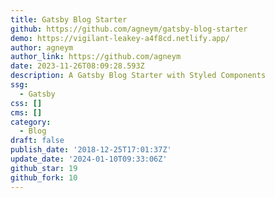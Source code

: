 ```yaml
---
title: Gatsby Blog Starter
github: https://github.com/agneym/gatsby-blog-starter
demo: https://vigilant-leakey-a4f8cd.netlify.app/
author: agneym
author_link: https://github.com/agneym
date: 2023-11-26T08:09:28.593Z
description: A Gatsby Blog Starter with Styled Components
ssg:
  - Gatsby
css: []
cms: []
category:
  - Blog
draft: false
publish_date: '2018-12-25T17:01:37Z'
update_date: '2024-01-10T09:33:06Z'
github_star: 19
github_fork: 10
---
```

